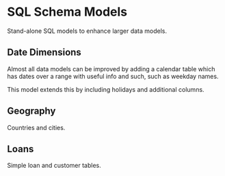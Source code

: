 # SQL Schema Models

Stand-alone SQL models to enhance larger data models.


## Date Dimensions

Almost all data models can be improved by adding a calendar table which has dates over a range with useful info and such, such as weekday names.

This model extends this by including holidays and additional columns.


## Geography

Countries and cities.


## Loans

Simple loan and customer tables.
